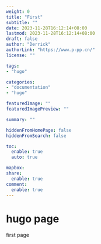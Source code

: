 ```yaml
---
weight: 0
title: "First"
subtitle: ""
date: 2023-11-28T16:12:14+08:00
lastmod: 2023-11-28T16:12:14+08:00
draft: false
author: "Derrick"
authorLink: "https://www.p-pp.cn/"
license: ""

tags: 
- "hugo"

categories: 
- "documentation"
- "hugo"

featuredImage: ""
featuredImagePreview: ""

summary: ""

hiddenFromHomePage: false
hiddenFromSearch: false

toc:
  enable: true
  auto: true

mapbox:
share:
  enable: true
comment:
  enable: true
---
```


# hugo page

first page